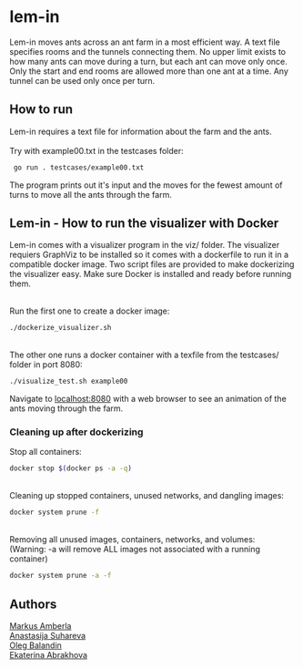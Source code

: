 # lem-in

Lem-in moves ants across an ant farm in a most efficient way. A text file specifies rooms and the tunnels connecting them. No upper limit exists to how many ants can move during a turn, but each ant can move only once. Only the start and end rooms are allowed more than one ant at a time. Any tunnel can be used only once per turn. 


## How to run 

Lem-in requires a text file for information about the farm and the ants.
\
\
Try with example00.txt in the testcases folder:
```bash
 go run . testcases/example00.txt 
```

The program prints out it's input and the moves for the fewest amount of turns to move all the ants through the farm.


## Lem-in - How to run the visualizer with Docker

Lem-in comes with a visualizer program in the viz/ folder. The visualizer requiers GraphViz to be installed so it comes with a dockerfile to run it in a compatible docker image. Two script files are provided to make dockerizing the visualizer easy. Make sure Docker is installed and ready before running them.

\
Run the first one to create a docker image:
```bash
./dockerize_visualizer.sh
```

\
The other one runs a docker container with a texfile from the testcases/ folder in port 8080:
```bash
./visualize_test.sh example00
```

Navigate to [localhost:8080](http://localhost:8080/) with a web browser to see an animation of the ants moving through the farm.


### Cleaning up after dockerizing

Stop all containers:
```bash
docker stop $(docker ps -a -q)
```

\
Cleaning up stopped containers, unused networks, and dangling images:
```bash
docker system prune -f
```

\
Removing all unused images, containers, networks, and volumes:\
(Warning: -a will remove ALL images not associated with a running container)
```bash
docker system prune -a -f
```

## Authors
[Markus Amberla](https://github.com/MarkusYPA)\
[Anastasija Suhareva](https://01.gritlab.ax/git/asuharev)\
[Oleg Balandin](https://github.com/olegamobile)\
[Ekaterina Abrakhova](https://01.gritlab.ax/git/eabrakho)
